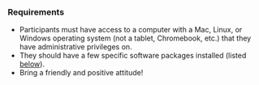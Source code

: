 ### Requirements
* Participants must have access to a computer with a Mac, Linux, or Windows operating system (not a tablet, Chromebook, etc.) that they have administrative privileges on.
* They should have a few specific software packages installed (listed [below](#setup)).
* Bring a friendly and positive attitude!

